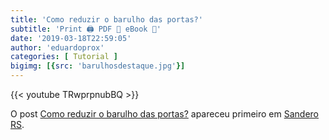```yaml
---
title: 'Como reduzir o barulho das portas?'
subtitle: 'Print 🖨 PDF 📄 eBook 📱'
date: '2019-03-18T22:59:05'
author: 'eduardoprox'
categories: [ Tutorial ]
bigimg: [{src: 'barulhosdestaque.jpg'}]
---
```


{{< youtube TRwprpnubBQ >}}

O post [Como reduzir o barulho das portas?](https://sanderors.com/como-reduzir-o-barulho-das-portas/) apareceu primeiro em [Sandero RS](https://sanderors.com).

